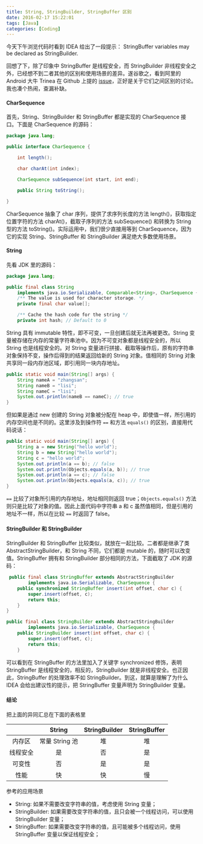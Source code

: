 ```yaml
---
title: String, StringBuilder, StringBuffer 区别
date: 2016-02-17 15:22:01
tags: [Java]
categories: [Coding]
---
```

今天下午浏览代码时看到 IDEA 给出了一段提示：
StringBuffer variables may be declared as StringBuilder.

回想了下，除了印象中 StringBuffer 是线程安全，而 StringBuilder 非线程安全之外，已经想不到二者其他的区别和使用场景的差异。遂谷歌之，看到阿里的 Android 大牛 Trinea 在 Github 上提的 [issue](https://github.com/android-cn/android-discuss/issues/5)，正好是关于它们之间区别的讨论。我也凑个热闹，查漏补缺。

<!-- more -->

#### CharSequence

首先，String、StringBuilder 和 StringBuffer 都是实现的 CharSequence 接口。下面是 CharSequence 的源码：
```java
package java.lang;

public interface CharSequence {

    int length();

    char charAt(int index);

    CharSequence subSequence(int start, int end);

    public String toString();

}
```
CharSequence 抽象了 char 序列，提供了求序列长度的方法 length()，获取指定位置字符的方法 charAt()，截取子序列的方法 subSequence() 和转换为 String 型的方法 toString()。实际运用中，我们很少直接用等到 CharSequence，因为它的实现 String、StringBuffer 和 StringBuilder 满足绝大多数使用场景。

#### String

先看 JDK 里的源码：
```java
package java.lang;

public final class String
    implements java.io.Serializable, Comparable<String>, CharSequence {
    /** The value is used for character storage. */
    private final char value[];

    /** Cache the hash code for the string */
    private int hash; // Default to 0
```

String 具有 immutable 特性，即不可变，一旦创建后就无法再被更改。String 变量被存储在内存的常量字符串池中。因为不可变对象都是线程安全的，所以 String 也是线程安全的。对 String 变量进行拼接、截取等操作后，原有的字符串对象保持不变，操作后得到的结果返回给新的 String 对象。值相同的 String 对象共享同一段内存池区域，即引用同一块内存地址。
```java
public static void main(String[] args) {
    String nameA = "zhangsan";
    String nameB = "lisi";
    String nameC = "lisi";
    System.out.println(nameB == nameC); // true
}
```

但如果是通过 new 创建的 String 对象被分配在 heap 中，即使值一样，所引用的内存空间也是不同的。这里涉及到操作符 `==` 和方法 `equals()` 的区别，直接用代码说话：
```java
public static void main(String[] args) {
    String a = new String("hello world");
    String b = new String("hello world");
    String c = "hello world";
    System.out.println(a == b); // false
    System.out.println(Objects.equals(a, b)); // true
    System.out.println(a == c); // false
    System.out.println(Objects.equals(a, c)); // true
}
```

`==` 比较了对象所引用的内存地址，地址相同则返回 true；`Objects.equals()` 方法则只是比较了对象的值。因此上面代码中字符串 a 和 c 虽然值相同，但是引用的地址不一样，所以在比较 `==` 时返回了 false。

#### StringBuilder 和 StringBuilder

StringBuilder 和 StringBuffer 比较类似，就放在一起比较。二者都是继承了类 AbstractStringBuilder，和 String 不同，它们都是 mutable 的，随时可以改变值。StringBuffer 拥有和 StringBuilder 部分相同的方法，下面截取了 JDK 的源码：

```java
 public final class StringBuffer extends AbstractStringBuilder
        implements java.io.Serializable, CharSequence {
    public synchronized StringBuffer insert(int offset, char c) {
        super.insert(offset, c);
        return this;
    }
}
```
```java
public final class StringBuilder extends AbstractStringBuilder
        implements java.io.Serializable, CharSequence {
    public StringBuilder insert(int offset, char c) {
        super.insert(offset, c);
	    return this;
    }
```
可以看到在 StringBuffer 的方法里加入了关键字 synchronized 修饰，表明 StringBuffer 是线程安全的，相反的，StringBuilder 就是非线程安全。也正因此，StringBuffer 的处理效率不如 StringBuilder。到这，就算是理解了为什么 IDEA 会给出建议性的提示，把 StringBuffer 变量声明为 StringBuilder 变量。

#### 结论

把上面的异同汇总在下面的表格里

|  | String | StringBuilder | StringBuffer |
|:------:|:------:|:--------:|:--------:|
| 内存区 | 常量 String 池 | 堆 | 堆 |
| 线程安全 | 是 | 否 | 是 |
| 可变性 | 否 | 是 | 是 |
| 性能 | 快 | 快 | 慢 |

参考的应用场景
- String: 如果不需要改变字符串的值，考虑使用 String 变量；
- StringBuilder: 如果需要改变字符串的值，且只会被一个线程访问，可以使用 StringBuilder 变量；
- StringBuffer: 如果需要改变字符串的值，且可能被多个线程访问，使用 StringBuffer 变量以保证线程安全；